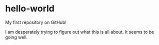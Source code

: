 # hello-world
My first repository on GitHub!

I am desperately trying to figure out what this is all about.
It seems to be going well. 

